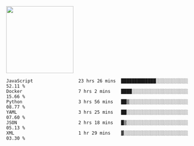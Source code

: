<img height="180em" src="https://github-readme-stats.vercel.app/api?username=toadkarter&show_icons=true&hide_border=true&&count_private=true&include_all_commits=true" />

<!--START_SECTION:waka-->

```text
JavaScript                 23 hrs 26 mins  █████████████░░░░░░░░░░░░   52.11 %
Docker                     7 hrs 2 mins    ████░░░░░░░░░░░░░░░░░░░░░   15.66 %
Python                     3 hrs 56 mins   ██▒░░░░░░░░░░░░░░░░░░░░░░   08.77 %
YAML                       3 hrs 25 mins   ██░░░░░░░░░░░░░░░░░░░░░░░   07.60 %
JSON                       2 hrs 18 mins   █▒░░░░░░░░░░░░░░░░░░░░░░░   05.13 %
XML                        1 hr 29 mins    ▓░░░░░░░░░░░░░░░░░░░░░░░░   03.30 %
```

<!--END_SECTION:waka-->
